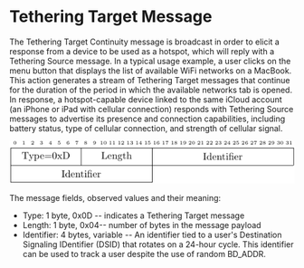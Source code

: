 <h1>Tethering Target Message</h1>

<p> The Tethering Target Continuity message is broadcast in order to elicit a
response from a device to be used as a hotspot, which will reply with a
Tethering Source message. In a typical usage example, a user clicks on the menu
button that displays the list of available WiFi networks on a MacBook. This
action generates a stream of Tethering Target messages that continue for the
duration of the period in which the available networks tab is opened. In
response, a hotspot-capable device linked to the same iCloud account (an iPhone
or iPad with cellular connection) responds with Tethering Source messages to
advertise its presence and connection capabilities, including battery status,
type of cellular connection, and strength of cellular signal.
</p>

<div align="center">
<img src="../figs/tethering_target_format.png">
</div>


<p>The message fields, observed values and their meaning:</p>

<ul>
<li>
Type: 1 byte, 0x0D -- indicates a Tethering Target message
</li>
<li>
Length: 1 byte, 0x04-- number of bytes in the message payload
</li>
<li>
Identifier: 4 bytes, variable -- An identifier tied to a user's Destination
Signaling IDentifier (DSID) that rotates on a 24-hour cycle. This identifier can
be used to track a user despite the use of random BD_ADDR.
</li>
</ul>
